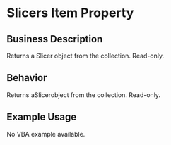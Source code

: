 # Slicers Item Property

## Business Description
Returns a Slicer object from the collection. Read-only.

## Behavior
Returns aSlicerobject from the collection. Read-only.

## Example Usage
No VBA example available.